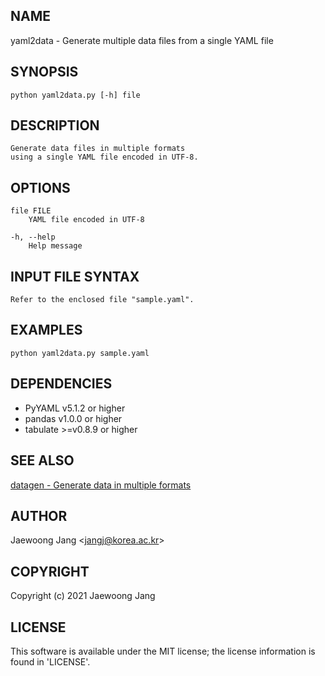 ## NAME

yaml2data - Generate multiple data files from a single YAML file

## SYNOPSIS

    python yaml2data.py [-h] file

## DESCRIPTION

    Generate data files in multiple formats
    using a single YAML file encoded in UTF-8.

## OPTIONS

    file FILE
        YAML file encoded in UTF-8

    -h, --help
        Help message

## INPUT FILE SYNTAX

    Refer to the enclosed file "sample.yaml".

## EXAMPLES

    python yaml2data.py sample.yaml

## DEPENDENCIES

- PyYAML v5.1.2 or higher
- pandas v1.0.0 or higher
- tabulate >=v0.8.9 or higher

## SEE ALSO

[datagen - Generate data in multiple formats](https://github.com/jangcom/datagen)

## AUTHOR

Jaewoong Jang \<jangj@korea.ac.kr\>

## COPYRIGHT

Copyright (c) 2021 Jaewoong Jang

## LICENSE

This software is available under the MIT license;
the license information is found in 'LICENSE'.
